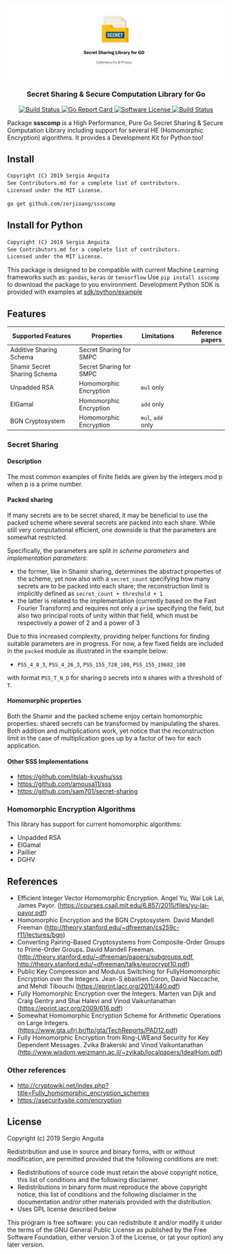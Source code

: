 <p align="center">
  <img alt="ssscomp" src="docs/header.png" width="auto"></img>
  <h3 align="center"><b>Secret Sharing & Secure Computation Library for Go</b></h3>
</p>

<p align="center">
    <a href="https://travis-ci.org/zerjioang/ssscomp">
      <img alt="Build Status" src="https://travis-ci.org/zerjioang/ssscomp.svg?branch=master">
    </a>
    <a href="https://goreportcard.com/report/github.com/zerjioang/ssscomp">
       <img alt="Go Report Card" src="https://goreportcard.com/badge/github.com/zerjioang/ssscomp">
    </a>
    <a href="https://github.com/zerjioang/ssscomp/blob/master/LICENSE">
        <img alt="Software License" src="http://img.shields.io/:license-GPL3-brightgreen.svg?style=flat-square">
    </a>
    <a href="https://godoc.org/github.com/zerjioang/ssscomp">
       <img alt="Build Status" src="https://godoc.org/github.com/zerjioang/ssscomp?status.svg">
    </a>
</p>

Package **ssscomp** is a High Performance, Pure Go Secret Sharing & Secure Computation Library including support for several HE (Homomorphic Encryption) algorithms. It provides a Development Kit for Python too!

## Install

```bash
Copyright (C) 2019 Sergio Anguita
See Contributors.md for a complete list of contributors.  
Licensed under the MIT License.  
```

```bash
go get github.com/zerjioang/ssscomp
```

## Install for Python

```bash
Copyright (C) 2019 Sergio Anguita
See Contributors.md for a complete list of contributors.  
Licensed under the MIT License.  
```


This package is designed to be compatible with current Machine Learning frameworks such as: `pandas`, `keras` or `tensorflow`
Use `pip install ssscomp` to download the package to you environment. Development Python SDK is provided with examples at [sdk/python/example](./sdk/python/example) 

## Features

| Supported Features           	| Properties              	| Limitations       	| Reference papers 	|
|-------------------------------|---------------------------|-----------------------|------------------:|
| Additive Sharing Schema      	| Secret Sharing for SMPC 	|                   	|                  	|
| Shamir Secret Sharing Schema 	| Secret Sharing for SMPC 	|                   	|                  	|
| Unpadded RSA                 	| Homomorphic Encryption  	| `mul` only        	|                  	|
| ElGamal                   	| Homomorphic Encryption  	| `add` only        	|                  	|
| BGN Cryptosystem             	| Homomorphic Encryption  	| `mul`, `add` only  	|                  	|

### Secret Sharing

#### Description

The most common examples of finite fields are given by the integers mod p when p is a prime number. 

#### Packed sharing
If many secrets are to be secret shared, it may be beneficial to use the packed scheme where several secrets are packed into each share. While still very computational efficient, one downside is that the parameters are somewhat restricted.

Specifically, the parameters are split in *scheme parameters* and *implementation parameters*:
- the former, like in Shamir sharing, determines the abstract properties of the scheme, yet now also with a `secret_count` specifying how many secrets are to be packed into each share; the reconstruction limit is implicitly defined as `secret_count + threshold + 1`
- the latter is related to the implementation (currently based on the Fast Fourier Transform) and requires not only a `prime` specifying the field, but also two principal roots of unity within that field, which must be respectively a power of 2 and a power of 3

Due to this increased complexity, providing helper functions for finding suitable parameters are in progress. For now, a few fixed fields are included in the `packed` module as illustrated in the example below:

- `PSS_4_8_3`, `PSS_4_26_3`, `PSS_155_728_100`, `PSS_155_19682_100`

with format `PSS_T_N_D` for sharing `D` secrets into `N` shares with a threshold of `T`.

#### Homomorphic properties

Both the Shamir and the packed scheme enjoy certain homomorphic properties: shared secrets can be transformed by manipulating the shares. Both addition and multiplications work, yet notice that the reconstruction limit in the case of multiplication goes up by a factor of two for each application.

#### Other SSS Implementations

* https://github.com/itslab-kyushu/sss
* https://github.com/amousa11/sss
* https://github.com/sam701/secret-sharing

### Homomorphic Encryption Algorithms

This library has support for current homomorphic algorithms:

* Unpadded RSA
* ElGamal
* Paillier
* DGHV

## References

* Efficient Integer Vector Homomorphic Encryption. Angel Yu, Wai Lok Lai, James Payor. (https://courses.csail.mit.edu/6.857/2015/files/yu-lai-payor.pdf)
* Homomorphic Encryption and the BGN Cryptosystem. David Mandell Freeman (http://theory.stanford.edu/~dfreeman/cs259c-f11/lectures/bgn)
* Converting Pairing-Based Cryptosystems from Composite-Order Groups to Prime-Order Groups. David Mandell Freeman. (http://theory.stanford.edu/~dfreeman/papers/subgroups.pdf, http://theory.stanford.edu/~dfreeman/talks/eurocrypt10.pdf)
* Public Key Compression and Modulus Switching for FullyHomomorphic Encryption over the Integers. Jean-S ́ebastien Coron, David Naccache, and Mehdi Tibouchi (https://eprint.iacr.org/2011/440.pdf)
* Fully Homomorphic Encryption over the Integers. Marten van Dijk and Craig Gentry and Shai Halevi and Vinod Vaikuntanathan (https://eprint.iacr.org/2009/616.pdf)
* Somewhat Homomorphic Encryption Scheme for Arithmetic Operations on Large Integers. (https://www.gta.ufrj.br/ftp/gta/TechReports/PAD12.pdf)
* Fully Homomorphic Encryption from Ring-LWEand Security for Key Dependent Messages. Zvika Brakerski and Vinod Vaikuntanathan (http://www.wisdom.weizmann.ac.il/~zvikab/localpapers/IdealHom.pdf) 

### Other references

* http://cryptowiki.net/index.php?title=Fully_homomorphic_encryption_schemes
* https://asecuritysite.com/encryption

## License

Copyright (c) 2019 Sergio Anguita

Redistribution and use in source and binary forms, with or without modification, are permitted provided that the following conditions are met:

 * Redistributions of source code must retain the above copyright notice, this list of conditions and the following disclaimer.
 * Redistributions in binary form must reproduce the above copyright notice, this list of conditions and the following disclaimer in the documentation and/or other materials provided with the distribution.
 * Uses GPL license described below

This program is free software: you can redistribute it and/or modify it under the terms of the GNU General Public License as published by the Free Software Foundation, either version 3 of the License, or (at your option) any later version.